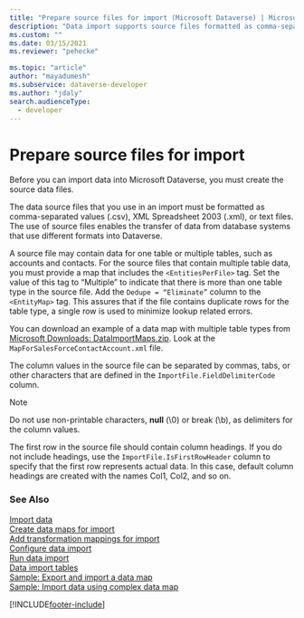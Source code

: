 ```yaml
---
title: "Prepare source files for import (Microsoft Dataverse) | Microsoft Docs" 
description: "Data import supports source files formatted as comma-separated values (.csv), XML Spreadsheet 2003 (.xml), or text files." 
ms.custom: ""
ms.date: 03/15/2021
ms.reviewer: "pehecke"

ms.topic: "article"
author: "mayadumesh" 
ms.subservice: dataverse-developer
ms.author: "jdaly"
search.audienceType: 
  - developer
---
```

# Prepare source files for import



Before you can import data into Microsoft Dataverse, you must create the source data files.  
  
The data source files that you use in an import must be formatted as comma-separated values (.csv), XML Spreadsheet 2003 (.xml), or text files. The use of source files enables the transfer of data from database systems that use different formats into Dataverse.  
  
A source file may contain data for one table or multiple tables, such as accounts and contacts. For the source files that contain multiple table data, you must provide a map that includes the `<EntitiesPerFile>` tag. Set the value of this tag to “Multiple” to indicate that there is more than one table type in the source file. Add the `Dedupe = “Eliminate”` column to the `<EntityMap>` tag. This assures that if the file contains duplicate rows for the table type, a single row is used to minimize lookup related errors.  
  
You can download an example of a data map with multiple table types from [Microsoft Downloads: DataImportMaps.zip](https://download.microsoft.com/download/D/5/F/D5F73E15-439B-4EBC-BFFB-C6837B146C76/DataImportMaps.zip). Look at the `MapForSalesForceContactAccount.xml` file.  
  
 The column values in the source file can be separated by commas, tabs, or other characters that are defined in the `ImportFile.FieldDelimiterCode` column.  
  
> [!NOTE]
>  Do not use non-printable characters, **null** (\0) or break (\b), as delimiters for the column values.  
  
 The first row in the source file should contain column headings. If you do not include headings, use the `ImportFile.IsFirstRowHeader` column to specify that the first row represents actual data. In this case, default column headings are created with the names Col1, Col2, and so on.  

### See Also

[Import data](import-data.md)<br />
[Create data maps for import](create-data-maps-for-import.md)<br />
[Add transformation mappings for import](add-transformation-mappings-import.md)<br />
[Configure data import](configure-data-import.md)<br />
[Run data import](run-data-import.md)<br />
[Data import tables](data-import-entities.md)<br />
[Sample: Export and import a data map](org-service/samples/export-import-data-map.md)<br />
[Sample: Import data using complex data map](org-service/samples/import-data-complex-data-map.md)<br />


[!INCLUDE[footer-include](../../includes/footer-banner.md)]
